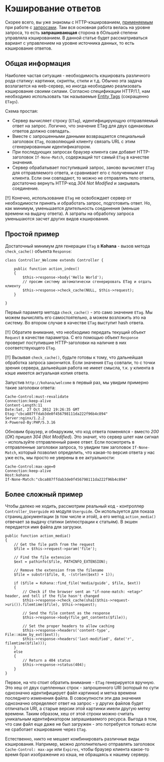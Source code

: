 # Кэширование ответов

Скорее всего, вы уже знакомы с HTTP-кэшированием, [применяемым](basic/request/caching) при работе с [запросами](basic/request).
 Там вся основная работа велась на уровне запроса, то есть __запрашивающая__ сторона в бОльшей степени управляла кэшированием.
 В данной статье будет рассматриваться вариант с управлением на уровне источника данных, то есть кэширование ответов.

## Общая информация

Наиболее частая ситуация - необходимость кэшировать различного рода статику: картинки, скрипты, стили и т.д. Обычно эта
 задача возлагается на web-сервер, но иногда необходимо реализовать кэширование своими силами. Согласно спецификации
 HTTP/1.1, нам необходимо использовать так называемые [Entity Tags](http://www.w3.org/Protocols/rfc2616/rfc2616-sec3.html#sec3.11)
 (сокращенно `ETags`).

Схема простая:

 * Сервер вычисляет строку (`ETag`), идентифицирующую отправляемый ответ на запрос. Логично, что значение ETag для двух одинаковых
  ответов должно совпадать.
 * Вместе с запрошенными данными возвращается специальный заголовок `ETag`, позволяющий клиенту связать URL с этим
  сгенерированным идентификатором.
 * При последующих запросах браузер клиента сам добавит HTTP-заголовок `If-None-Match`, содержащий тот самый `ETag` в качестве
  значения.
 * Сервер обрабатывает поступивший запрос, заново вычисляет `ETag` для отправляемого ответа, и сравнивает его с полученным
  от клиента. Если они совпадают, то можно не отправлять тело ответа, достаточно вернуть HTTP-код _304 Not Modified_ и закрывать
  соединение.

[!!] Конечно, использование `ETag` не освобождает сервер от необходимости принять и обработать запрос, подготовить ответ. Но, как
 минимум, уменьшается длительность соединения (меньше времени на выдачу ответа). А затраты на обработку запроса уменьшаются
 засчет других видов кэширования.

## Простой пример

Достаточный минимум для генерации `ETag` в **Kohana** - вызов метода `check_cache()` объекта `Response`:

	class Controller_Welcome extends Controller {

		public function action_index()
		{
			$this->response->body('Hello World');
			// просим систему автоматически сгенерировать ETag и отдать клиенту
			$this->response->check_cache(NULL, $this->request);
		}

	}

Первый параметр метода `check_cache()` - это само значение `ETag`. Мы можем вычислять его самостоятельно, а можем возложить это
 на систему. Во втором случае в качестве `ETag` выступит hash ответа.

[!!] Обратите внимание, что необходимо передать текущий объект `Request` в качестве параметра. С его помощью объект `Response`
 проверит поступившие HTTP-заголовки на наличие в них соответствующего `ETag`.

[!!] Вызывая `check_cache()`, будьте готовы к тому, что дальнейшая обработка запроса закончится. Если значения `ETag` совпали, то
 с точки зрения сервера, дальнейшая работа не имеет смысла, т.к. у клиента в кэше имеется актуальная копия ответа.

Запустив `http://kohana/welcome` в первый раз, мы увидим примерно такие заголовки ответа:

	Cache-Control:must-revalidate
	Connection:keep-alive
	Content-Length:11
	Date:Sat, 27 Oct 2012 19:26:35 GMT
	Etag:"cbca887ffdab3de0f456798111da222f96b4c894"
	Server:nginx/1.2.2
	X-Powered-By:PHP/5.3.16

Обновим браузер, и обнаружим, что код ответа поменялся - вместо _200_ (_OK_) пришел _304_ (_Not Modified_). Это значит, что сервер
 шлет нам сигнал - используйте отправленный ранее ответ. Если посмотреть в отправленные заголовки запроса, то увидим там
 заголовок `If-None-Match`, который позволил определить, что какая-то версия ответа у нас уже есть, мы просто не уверены в
 ее актуальности:

	Cache-Control:max-age=0
	Connection:keep-alive
	Host:kohana
	If-None-Match:"cbca887ffdab3de0f456798111da222f96b4c894"

## Более сложный пример

Чтобы далеко не ходить, рассмотрим реальный код - контроллер `Controller_Userguide` из модуля `Userguide`. Он используется
 для показа страниц документации (в том числе и этой), а его метод `action_media()` отвечает за выдачу статики (иллюстрации
 к статьям). В экшен передается имя файла для загрузки.

	public function action_media()
	{
		// Get the file path from the request
		$file = $this->request->param('file');

		// Find the file extension
		$ext = pathinfo($file, PATHINFO_EXTENSION);

		// Remove the extension from the filename
		$file = substr($file, 0, -(strlen($ext) + 1));

		if ($file = Kohana::find_file('media/guide', $file, $ext))
		{
			// Check if the browser sent an "if-none-match: <etag>" header, and tell if the file hasn't changed
			$this->response->check_cache(sha1($this->request->uri()).filemtime($file), $this->request);

			// Send the file content as the response
			$this->response->body(file_get_contents($file));

			// Set the proper headers to allow caching
			$this->response->headers('content-type',  File::mime_by_ext($ext));
			$this->response->headers('last-modified', date('r', filemtime($file)));
		}
		else
		{
			// Return a 404 status
			$this->response->status(404);
		}
	}

Первое, на что стоит обратить внимание - `ETag` генерируется вручную. Это хеш от двух сцепленных строк - запрошенного URI
 (который по сути однозначно идентифицирует файл картинки) и метка времени последнего изменения файла. В совокупности эти
 два значения однозначно определяют ответ на запрос - у других файлов будет отличаться URI, а старые версии этой картинки
 имели другую метку времени. Таким образом, хеш от этой строки можно считать уникальным идентификатором запрашиваемого ресурса.
 Выгода в том, что сам файл еще даже не был загружен - это потребуется только если не сработает кэширование через `ETag`.

Естественно, никто не мешает комбинировать различные виды кэширования. Например, можно дополнительно отправлять заголовок
 `Cache-Control: max-age` или `Expires`, чтобы браузер клиента какое-то время брал изображение из кэша, не обращаясь к нашему
 серверу.

